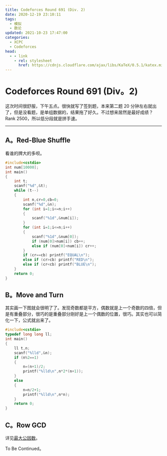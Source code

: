 ```yaml
---
title: Codeforces Round 691 (Div. 2)
date: 2020-12-19 23:10:11
tags:
  - 模拟
  - 数论
updated: 2021-10-23 17:47:00
categories:
  - XCPC
  - Codeforces
head:
  - - link
    - rel: stylesheet
      href: https://cdnjs.cloudflare.com/ajax/libs/KaTeX/0.5.1/katex.min.css
---
```

# Codeforces Round 691 (Div。2)

这次时间很舒服，下午五点。很快就写了签到题，本来第二题 20 分钟左右就出了，但是没看题，是单组数据的，结果拖了好久。不过想来居然是最好成绩？Rank 2500，所以低分段就是拼手速。
<!-- more -->


---

## A。Red-Blue Shuffle

看谁的牌大的多呗。

```cpp
#include<cstdio>
int num[10000];
int main() 
{
	int t;
	scanf("%d",&t);
	while (t--)
	{
		int n,cr=0,cb=0;
		scanf("%d",&n);
		for (int i=1;i<=n;i++)
		{
			scanf("%1d",&num[i]);
		}
		for (int i=1;i<=n;i++)
		{
			scanf("%1d",&num[0]);
			if (num[0]>num[i]) cb++;
			else if (num[0]<num[i]) cr++;
		}
		if (cr==cb) printf("EQUAL\n");
		else if (cr>cb) printf("RED\n");
		else if (cr<cb) printf("BLUE\n");
	}
	return 0;
}
```

## B。Move and Turn

其实画一下图就会很明了了。发现奇数都是平方，偶数就是上一个奇数的四倍，但是有重叠部分，很巧的是重叠部分刚好是上一个偶数的位置，很巧。其实也可以简化一下，公式就出来了。

```cpp
#include<cstdio>
typedef long long ll;
int main() 
{
	ll t,n;
	scanf("%lld",&n);
	if (n%2==1) 
	{
		n=(n+1)/2;
		printf("%lld\n",n*2*(n+1));
	}
	else 
	{
		n=n/2+1;
		printf("%lld\n",n*n);
	}
	return 0;
}
```

## C。Row GCD

详见[最大公因数](https://www.inzamz.top/2020/12/19/Gcd)。

To Be Continued。

<!-- Q.E.D. -->